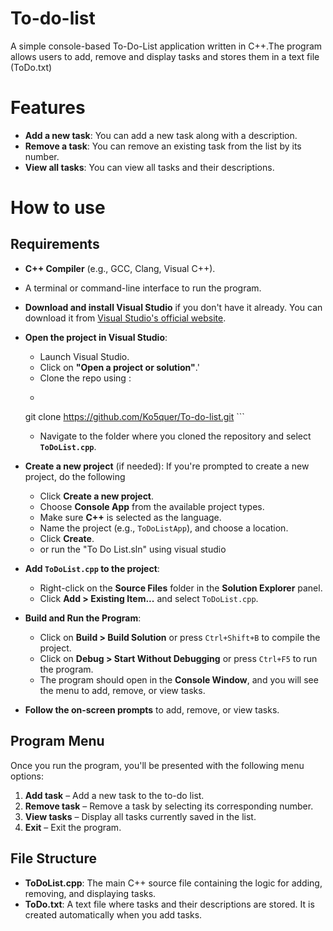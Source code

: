 # To-do-list
A simple console-based To-Do-List application written in C++.The program allows users to add, remove and display tasks and stores them in a text file (ToDo.txt)

# Features
- **Add a new task**: You can add a new task along with a description.
- **Remove a task**: You can remove an existing task from the list by its number.
- **View all tasks**: You can view all tasks and their descriptions.

# How to use 
## Requirements
- **C++ Compiler** (e.g., GCC, Clang, Visual C++).
- A terminal or command-line interface to run the program.

- **Download and install Visual Studio** if you don't have it already. You can download it from [Visual Studio's official website](https://visualstudio.microsoft.com/).
    
- **Open the project in Visual Studio**:
    - Launch Visual Studio.
    - Click on **"Open a project or solution"**.'
    - Clone the repo using :
    - ```
	git clone https://github.com/Ko5quer/To-do-list.git
      ```
    - Navigate to the folder where you cloned the repository and select **`ToDoList.cpp`**.
    
- **Create a new project** (if needed): If you're prompted to create a new project, do the following
    - Click **Create a new project**.
    - Choose **Console App** from the available project types.
    - Make sure **C++** is selected as the language.
    - Name the project (e.g., `ToDoListApp`), and choose a location.
    - Click **Create**.
    - or run the "To Do List.sln" using visual studio
    
- **Add `ToDoList.cpp` to the project**:
    - Right-click on the **Source Files** folder in the **Solution Explorer** panel.
    - Click **Add > Existing Item...** and select `ToDoList.cpp`.
    
- **Build and Run the Program**:
    - Click on **Build > Build Solution** or press `Ctrl+Shift+B` to compile the project.
    - Click on **Debug > Start Without Debugging** or press `Ctrl+F5` to run the program.
    - The program should open in the **Console Window**, and you will see the menu to add, remove, or view tasks.
    
- **Follow the on-screen prompts** to add, remove, or view tasks.
	

## Program Menu
Once you run the program, you'll be presented with the following menu options:
1. **Add task** – Add a new task to the to-do list.
2. **Remove task** – Remove a task by selecting its corresponding number.
3. **View tasks** – Display all tasks currently saved in the list.
4. **Exit** – Exit the program.

## File Structure

- **ToDoList.cpp**: The main C++ source file containing the logic for adding, removing, and displaying tasks.
- **ToDo.txt**: A text file where tasks and their descriptions are stored. It is created automatically when you add tasks.
